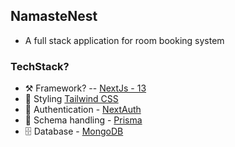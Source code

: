 
## NamasteNest

* A full stack application for room booking system



### TechStack?

- ⚒️ Framework? -- [NextJs - 13](https://nextjs.org/)
- 💅 Styling [Tailwind CSS](https://tailwindcss.com/)
- 🔑 Authentication - [NextAuth](https://next-auth.js.org/) 
- 📑 Schema handling - [Prisma](https://www.prisma.io/)
- 🗄️ Database - [MongoDB](https://www.mongodb.com/)